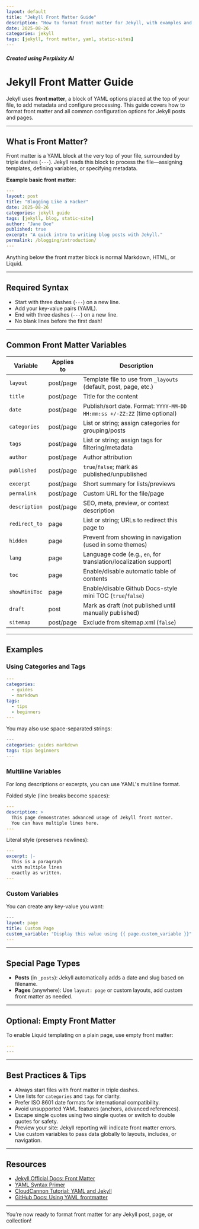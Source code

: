 ```yaml
---
layout: default
title: "Jekyll Front Matter Guide"
description: "How to format front matter for Jekyll, with examples and options for posts and pages."
date: 2025-08-26
categories: jekyll
tags: [jekyll, front matter, yaml, static-sites]
---
```

##### Created using Perplixity AI

# Jekyll Front Matter Guide

Jekyll uses **front matter**, a block of YAML options placed at the top of your file, to add metadata and configure processing. This guide covers how to format front matter and all common configuration options for Jekyll posts and pages.

---

## What is Front Matter?

Front matter is a YAML block at the very top of your file, surrounded by triple dashes (`---`). Jekyll reads this block to process the file—assigning templates, defining variables, or specifying metadata.

**Example basic front matter:**
```yaml
---
layout: post
title: "Blogging Like a Hacker"
date: 2025-08-26
categories: jekyll guide
tags: [jekyll, blog, static-site]
author: "Jane Doe"
published: true
excerpt: "A quick intro to writing blog posts with Jekyll."
permalink: /blogging/introduction/
---
```

Anything below the front matter block is normal Markdown, HTML, or Liquid.

---

## Required Syntax

- Start with three dashes (`---`) on a new line.
- Add your key-value pairs (YAML).
- End with three dashes (`---`) on a new line.
- No blank lines before the first dash!

---

## Common Front Matter Variables

| Variable            | Applies to   | Description                                                                     |
|---------------------|-------------|---------------------------------------------------------------------------------|
| `layout`            | post/page   | Template file to use from `_layouts` (default, post, page, etc.)                |
| `title`             | post/page   | Title for the content                                                           |
| `date`              | post/page   | Publish/sort date. Format: `YYYY-MM-DD HH:mm:ss +/-ZZ:ZZ` (time optional)      |
| `categories`        | post/page   | List or string; assign categories for grouping/posts                            |
| `tags`              | post/page   | List or string; assign tags for filtering/metadata                              |
| `author`            | post/page   | Author attribution                                                              |
| `published`         | post/page   | `true`/`false`; mark as published/unpublished                                   |
| `excerpt`           | post/page   | Short summary for lists/previews                                                |
| `permalink`         | post/page   | Custom URL for the file/page                                                    |
| `description`       | post/page   | SEO, meta, preview, or context description                                      |
| `redirect_to`       | page        | List or string; URLs to redirect this page to                                   |
| `hidden`            | page        | Prevent from showing in navigation (used in some themes)                        |
| `lang`              | page        | Language code (e.g., `en`, for translation/localization support)                |
| `toc`               | page        | Enable/disable automatic table of contents                                      |
| `showMiniToc`       | page        | Enable/disable Github Docs-style mini TOC (`true`/`false`)                      |
| `draft`             | post        | Mark as draft (not published until manually published)                          |
| `sitemap`           | post/page   | Exclude from sitemap.xml (`false`)                                              |

---

## Examples

### Using Categories and Tags

```yaml
---
categories:
  - guides
  - markdown
tags:
  - tips
  - beginners
---
```

You may also use space-separated strings:

```yaml
---
categories: guides markdown
tags: tips beginners
---
```

### Multiline Variables

For long descriptions or excerpts, you can use YAML's multiline format.

Folded style (line breaks become spaces):
```yaml
---
description: >
  This page demonstrates advanced usage of Jekyll front matter.
  You can have multiple lines here.
---
```

Literal style (preserves newlines):
```yaml
---
excerpt: |-
  This is a paragraph
  with multiple lines
  exactly as written.
---
```

### Custom Variables

You can create any key-value you want:
```yaml
---
layout: page
title: Custom Page
custom_variable: "Display this value using {{ page.custom_variable }}"
---
```

---

## Special Page Types

- **Posts** (in `_posts`): Jekyll automatically adds a date and slug based on filename.
- **Pages** (anywhere): Use `layout: page` or custom layouts, add custom front matter as needed.

---

## Optional: Empty Front Matter

To enable Liquid templating on a plain page, use empty front matter:

```yaml
---
---
```

---

## Best Practices & Tips

- Always start files with front matter in triple dashes.
- Use lists for `categories` and `tags` for clarity.
- Prefer ISO 8601 date formats for international compatibility.
- Avoid unsupported YAML features (anchors, advanced references).
- Escape single quotes using two single quotes or switch to double quotes for safety.
- Preview your site: Jekyll reporting will indicate front matter errors.
- Use custom variables to pass data globally to layouts, includes, or navigation.

---

## Resources

- [Jekyll Official Docs: Front Matter](https://jekyllrb.com/docs/front-matter/)
- [YAML Syntax Primer](https://yaml.org/spec/)
- [CloudCannon Tutorial: YAML and Jekyll](https://cloudcannon.com/tutorials/jekyll-tutorial/introduction-to-front-matter-and-yaml/)
- [GitHub Docs: Using YAML frontmatter](https://docs.github.com/en/contributing/writing-for-github-docs/using-yaml-frontmatter)

---

You’re now ready to format front matter for any Jekyll post, page, or collection!
